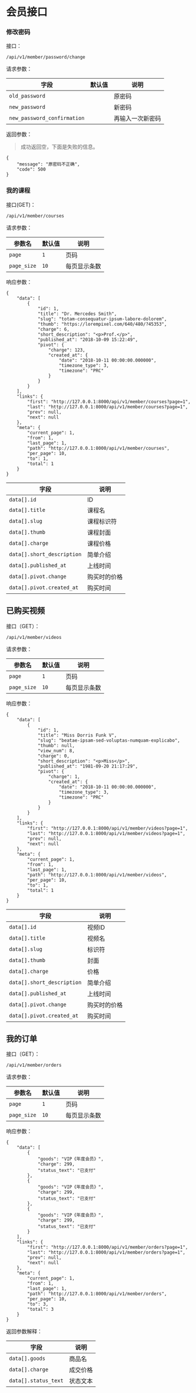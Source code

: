 # 会员接口

### 修改密码

接口：

```angular2html
/api/v1/member/password/change
```

请求参数：

| 字段 | 默认值 | 说明 |
| --- | --- | --- |
| `old_password` | | 原密码 |
| `new_password` | | 新密码 |
| `new_password_confirmation` | | 再输入一次新密码 |

返回参数：

> 成功返回空，下面是失败的信息。

```angular2html
{
    "message": "原密码不正确",
    "code": 500
}
```

### 我的课程

接口(GET)：

```angular2html
/api/v1/member/courses
```

请求参数：

| 参数名 | 默认值 | 说明 |
| --- | --- | --- | 
| `page` | `1` | 页码 |
| `page_size` | `10` | 每页显示条数 |

响应参数：

```angular2html
{
    "data": [
        {
            "id": 1,
            "title": "Dr. Mercedes Smith",
            "slug": "totam-consequatur-ipsum-labore-dolorem",
            "thumb": "https://lorempixel.com/640/480/?45353",
            "charge": 6,
            "short_description": "<p>Prof.</p>",
            "published_at": "2018-10-09 15:22:49",
            "pivot": {
                "charge": 123,
                "created_at": {
                    "date": "2018-10-11 00:00:00.000000",
                    "timezone_type": 3,
                    "timezone": "PRC"
                }
            }
        }
    ],
    "links": {
        "first": "http://127.0.0.1:8000/api/v1/member/courses?page=1",
        "last": "http://127.0.0.1:8000/api/v1/member/courses?page=1",
        "prev": null,
        "next": null
    },
    "meta": {
        "current_page": 1,
        "from": 1,
        "last_page": 1,
        "path": "http://127.0.0.1:8000/api/v1/member/courses",
        "per_page": 10,
        "to": 1,
        "total": 1
    }
}
```

| 字段 | 说明 |
| --- | --- |
| `data[].id` | ID |
| `data[].title` | 课程名 |
| `data[].slug` | 课程标识符 |
| `data[].thumb` | 课程封面 |
| `data[].charge` | 课程价格 |
| `data[].short_description` | 简单介绍 |
| `data[].published_at` | 上线时间 |
| `data[].pivot.change` | 购买时的价格 |
| `data[].pivot.created_at` | 购买时间 |

## 已购买视频

接口（GET）：

```angular2html
/api/v1/member/videos
```

请求参数：

| 参数名 | 默认值 | 说明 |
| --- | --- | --- | 
| `page` | `1` | 页码 |
| `page_size` | `10` | 每页显示条数 |

响应参数：

```angular2html
{
    "data": [
        {
            "id": 1,
            "title": "Miss Dorris Funk V",
            "slug": "beatae-ipsam-sed-voluptas-numquam-explicabo",
            "thumb": null,
            "view_num": 8,
            "charge": 0,
            "short_description": "<p>Miss</p>",
            "published_at": "1981-09-20 21:17:29",
            "pivot": {
                "charge": 1,
                "created_at": {
                    "date": "2018-10-11 00:00:00.000000",
                    "timezone_type": 3,
                    "timezone": "PRC"
                }
            }
        }
    ],
    "links": {
        "first": "http://127.0.0.1:8000/api/v1/member/videos?page=1",
        "last": "http://127.0.0.1:8000/api/v1/member/videos?page=1",
        "prev": null,
        "next": null
    },
    "meta": {
        "current_page": 1,
        "from": 1,
        "last_page": 1,
        "path": "http://127.0.0.1:8000/api/v1/member/videos",
        "per_page": 10,
        "to": 1,
        "total": 1
    }
}
```

| 字段 | 说明 |
| --- | --- |
| `data[].id` | 视频ID |
| `data[].title` | 视频名 |
| `data[].slug` | 标识符 |
| `data[].thumb` | 封面 |
| `data[].charge` | 价格 |
| `data[].short_description` | 简单介绍 |
| `data[].published_at` | 上线时间 |
| `data[].pivot.change` | 购买时的价格 |
| `data[].pivot.created_at` | 购买时间 |

## 我的订单

接口（GET）：

```angular2html
/api/v1/member/orders
```

请求参数：

| 参数名 | 默认值 | 说明 |
| --- | --- | --- | 
| `page` | `1` | 页码 |
| `page_size` | `10` | 每页显示条数 |

响应参数：

```angular2html
{
    "data": [
        {
            "goods": "VIP《年度会员》",
            "charge": 299,
            "status_text": "已支付"
        },
        {
            "goods": "VIP《年度会员》",
            "charge": 299,
            "status_text": "已支付"
        },
        {
            "goods": "VIP《年度会员》",
            "charge": 299,
            "status_text": "已支付"
        }
    ],
    "links": {
        "first": "http://127.0.0.1:8000/api/v1/member/orders?page=1",
        "last": "http://127.0.0.1:8000/api/v1/member/orders?page=1",
        "prev": null,
        "next": null
    },
    "meta": {
        "current_page": 1,
        "from": 1,
        "last_page": 1,
        "path": "http://127.0.0.1:8000/api/v1/member/orders",
        "per_page": 10,
        "to": 3,
        "total": 3
    }
}
```

返回参数解释：

| 字段 | 说明 |
| --- | --- |
| `data[].goods` | 商品名 |
| `data[].charge` | 成交价格 |
| `data[].status_text` | 状态文本 |

